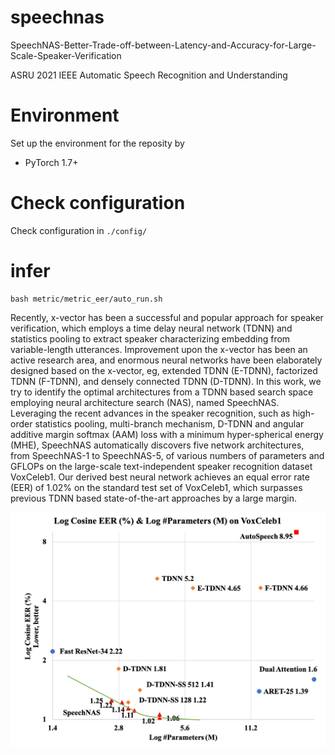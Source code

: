 # speechnas
SpeechNAS-Better-Trade-off-between-Latency-and-Accuracy-for-Large-Scale-Speaker-Verification

ASRU 2021 IEEE Automatic Speech Recognition and Understanding

# Environment
Set up the environment for the reposity by
* PyTorch 1.7+

# Check configuration
Check configuration in `./config/`

# infer
```shell
bash metric/metric_eer/auto_run.sh
```
Recently, x-vector has been a successful and popular approach for speaker
verification, which employs a time delay neural network (TDNN) and statistics
pooling to extract speaker characterizing embedding from variable-length
utterances. Improvement upon the x-vector has been an active research area, and
enormous neural networks have been elaborately designed based on the x-vector,
eg, extended TDNN (E-TDNN), factorized TDNN (F-TDNN), and densely connected
TDNN (D-TDNN). In this work, we try to identify the optimal architectures from
a TDNN based search space employing neural architecture search (NAS), named
SpeechNAS. Leveraging the recent advances in the speaker recognition, such as
high-order statistics pooling, multi-branch mechanism, D-TDNN and angular
additive margin softmax (AAM) loss with a minimum hyper-spherical energy (MHE),
SpeechNAS automatically discovers five network architectures, from SpeechNAS-1
to SpeechNAS-5, of various numbers of parameters and GFLOPs on the large-scale
text-independent speaker recognition dataset VoxCeleb1. Our derived best neural
network achieves an equal error rate (EER) of 1.02% on the standard test set of
VoxCeleb1, which surpasses previous TDNN based state-of-the-art approaches by a
large margin.

![image info](./performance_overview_v6.png)
